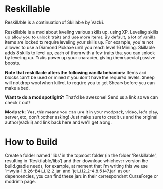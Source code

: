 # Reskillable
Reskillable is a continuation of Skillable by Vazkii.

Reskillable is a mod about leveling various skills up, using XP. Leveling skills up allow you to unlock traits and use more items. By default, a lot of vanilla items are locked to require leveling your skills up. For example, you're not allowed to use a Diamond Pickaxe until you reach level 16 Mining.
Skillable adds 8 skills to level up, each of them with a few traits that you can unlock by leveling up. Traits power up your character, giving them special passive boosts.

**Note that reskillable alters the following vanilla behaviors:**
Items and blocks can't be used or mined if you don't have the required levels.
Sheep will not drop wool when killed, to require you to get Shears before you can make a bed.

**Want to do a mod spotlight?:**
That'd be awesome! Send us a link so we can check it out!

**Modpack:**
Yes, this means you can use it in your modpack, video, let's play, server, etc, don't bother asking!
Just make sure to credit us and the original author(Vazkii) and link back here and we'll get along.

# How to Build

Create a folder named 'libs' in the topmost folder (in the folder 'Reskillable', resulting in 'Reskillable/libs') and then download whichever version the build.gradle needs, for example, at moment that I'm writing this we use 'Hwyla-1.8.26-B41_1.12.2.jar' and 'jei_1.12.2-4.8.5.147.jar' as our dependencies, you can find these jars in their correspondent CurseForge or modrinth page. 